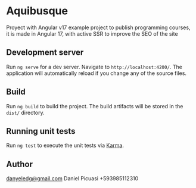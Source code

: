 # Aquibusque

Proyect with Angular v17 example project to publish programming courses, it is made in Angular 17, with active SSR to improve the SEO of the site

## Development server

Run `ng serve` for a dev server. Navigate to `http://localhost:4200/`. The application will automatically reload if you change any of the source files.

## Build

Run `ng build` to build the project. The build artifacts will be stored in the `dist/` directory.

## Running unit tests

Run `ng test` to execute the unit tests via [Karma](https://karma-runner.github.io).


## Author



danyeledg@gmail.com
Daniel Picuasi
+593985112310
